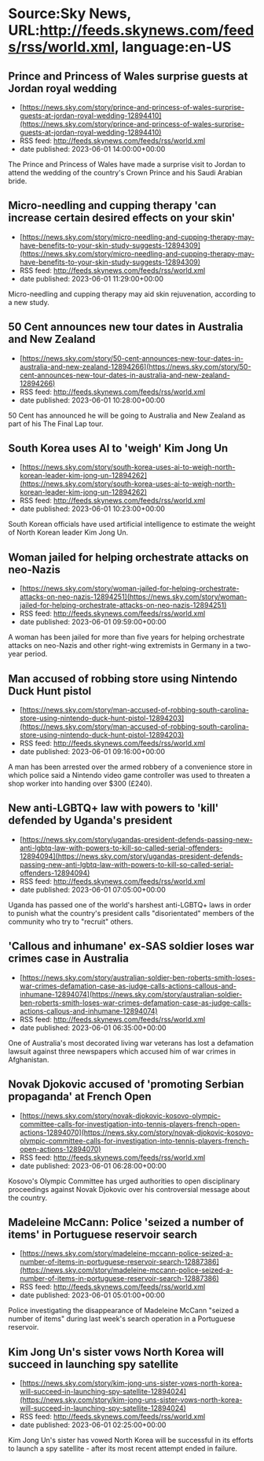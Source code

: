 # Source:Sky News, URL:http://feeds.skynews.com/feeds/rss/world.xml, language:en-US

## Prince and Princess of Wales surprise guests at Jordan royal wedding
 - [https://news.sky.com/story/prince-and-princess-of-wales-surprise-guests-at-jordan-royal-wedding-12894410](https://news.sky.com/story/prince-and-princess-of-wales-surprise-guests-at-jordan-royal-wedding-12894410)
 - RSS feed: http://feeds.skynews.com/feeds/rss/world.xml
 - date published: 2023-06-01 14:00:00+00:00

The Prince and Princess of Wales have made a surprise visit to Jordan to attend the wedding of the country's Crown Prince and his Saudi Arabian bride.

## Micro-needling and cupping therapy 'can increase certain desired effects on your skin'
 - [https://news.sky.com/story/micro-needling-and-cupping-therapy-may-have-benefits-to-your-skin-study-suggests-12894309](https://news.sky.com/story/micro-needling-and-cupping-therapy-may-have-benefits-to-your-skin-study-suggests-12894309)
 - RSS feed: http://feeds.skynews.com/feeds/rss/world.xml
 - date published: 2023-06-01 11:29:00+00:00

Micro-needling and cupping therapy may aid skin rejuvenation, according to a new study.

## 50 Cent announces new tour dates in Australia and New Zealand
 - [https://news.sky.com/story/50-cent-announces-new-tour-dates-in-australia-and-new-zealand-12894266](https://news.sky.com/story/50-cent-announces-new-tour-dates-in-australia-and-new-zealand-12894266)
 - RSS feed: http://feeds.skynews.com/feeds/rss/world.xml
 - date published: 2023-06-01 10:28:00+00:00

50 Cent has announced he will be going to Australia and New Zealand as part of his The Final Lap tour.

## South Korea uses AI to 'weigh' Kim Jong Un
 - [https://news.sky.com/story/south-korea-uses-ai-to-weigh-north-korean-leader-kim-jong-un-12894262](https://news.sky.com/story/south-korea-uses-ai-to-weigh-north-korean-leader-kim-jong-un-12894262)
 - RSS feed: http://feeds.skynews.com/feeds/rss/world.xml
 - date published: 2023-06-01 10:23:00+00:00

South Korean officials have used artificial intelligence to estimate the weight of North Korean leader Kim Jong Un.

## Woman jailed for helping orchestrate attacks on neo-Nazis
 - [https://news.sky.com/story/woman-jailed-for-helping-orchestrate-attacks-on-neo-nazis-12894251](https://news.sky.com/story/woman-jailed-for-helping-orchestrate-attacks-on-neo-nazis-12894251)
 - RSS feed: http://feeds.skynews.com/feeds/rss/world.xml
 - date published: 2023-06-01 09:59:00+00:00

A woman has been jailed for more than five years for helping orchestrate attacks on neo-Nazis and other right-wing extremists in Germany in a two-year period.

## Man accused of robbing store using Nintendo Duck Hunt pistol
 - [https://news.sky.com/story/man-accused-of-robbing-south-carolina-store-using-nintendo-duck-hunt-pistol-12894203](https://news.sky.com/story/man-accused-of-robbing-south-carolina-store-using-nintendo-duck-hunt-pistol-12894203)
 - RSS feed: http://feeds.skynews.com/feeds/rss/world.xml
 - date published: 2023-06-01 09:16:00+00:00

A man has been arrested over the armed robbery of a convenience store in which police said a Nintendo video game controller was used to threaten a shop worker into handing over $300 (&#163;240).

## New anti-LGBTQ+ law with powers to 'kill' defended by Uganda's president
 - [https://news.sky.com/story/ugandas-president-defends-passing-new-anti-lgbtq-law-with-powers-to-kill-so-called-serial-offenders-12894094](https://news.sky.com/story/ugandas-president-defends-passing-new-anti-lgbtq-law-with-powers-to-kill-so-called-serial-offenders-12894094)
 - RSS feed: http://feeds.skynews.com/feeds/rss/world.xml
 - date published: 2023-06-01 07:05:00+00:00

Uganda has passed one of the world's harshest anti-LGBTQ+ laws in order to punish what the country's president calls "disorientated" members of the community who try to "recruit" others.

## 'Callous and inhumane' ex-SAS soldier loses war crimes case in Australia
 - [https://news.sky.com/story/australian-soldier-ben-roberts-smith-loses-war-crimes-defamation-case-as-judge-calls-actions-callous-and-inhumane-12894074](https://news.sky.com/story/australian-soldier-ben-roberts-smith-loses-war-crimes-defamation-case-as-judge-calls-actions-callous-and-inhumane-12894074)
 - RSS feed: http://feeds.skynews.com/feeds/rss/world.xml
 - date published: 2023-06-01 06:35:00+00:00

One of Australia's most decorated living war veterans has lost a defamation lawsuit against three newspapers which accused him of war crimes in Afghanistan.

## Novak Djokovic accused of 'promoting Serbian propaganda' at French Open
 - [https://news.sky.com/story/novak-djokovic-kosovo-olympic-committee-calls-for-investigation-into-tennis-players-french-open-actions-12894070](https://news.sky.com/story/novak-djokovic-kosovo-olympic-committee-calls-for-investigation-into-tennis-players-french-open-actions-12894070)
 - RSS feed: http://feeds.skynews.com/feeds/rss/world.xml
 - date published: 2023-06-01 06:28:00+00:00

Kosovo's Olympic Committee has urged authorities to open disciplinary proceedings against Novak Djokovic over his controversial message about the country.

## Madeleine McCann: Police 'seized a number of items' in Portuguese reservoir search
 - [https://news.sky.com/story/madeleine-mccann-police-seized-a-number-of-items-in-portuguese-reservoir-search-12887386](https://news.sky.com/story/madeleine-mccann-police-seized-a-number-of-items-in-portuguese-reservoir-search-12887386)
 - RSS feed: http://feeds.skynews.com/feeds/rss/world.xml
 - date published: 2023-06-01 05:01:00+00:00

Police investigating the disappearance of Madeleine McCann "seized a number of items" during last week's search operation in a Portuguese reservoir.

## Kim Jong Un's sister vows North Korea will succeed in launching spy satellite
 - [https://news.sky.com/story/kim-jong-uns-sister-vows-north-korea-will-succeed-in-launching-spy-satellite-12894024](https://news.sky.com/story/kim-jong-uns-sister-vows-north-korea-will-succeed-in-launching-spy-satellite-12894024)
 - RSS feed: http://feeds.skynews.com/feeds/rss/world.xml
 - date published: 2023-06-01 02:25:00+00:00

Kim Jong Un's sister has vowed North Korea will be successful in its efforts to launch a spy satellite  - after its most recent attempt ended in failure.

